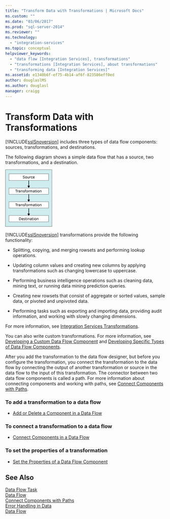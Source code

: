 ```yaml
---
title: "Transform Data with Transformations | Microsoft Docs"
ms.custom: ""
ms.date: "03/06/2017"
ms.prod: "sql-server-2014"
ms.reviewer: ""
ms.technology: 
  - "integration-services"
ms.topic: conceptual
helpviewer_keywords: 
  - "data flow [Integration Services], transformations"
  - "transformations [Integration Services], about transformations"
  - "transforming data [Integration Services]"
ms.assetid: e1340b6f-ef75-4b14-af6f-823586eff0ed
author: douglaslMS
ms.author: douglasl
manager: craigg
---
```

# Transform Data with Transformations
  [!INCLUDE[ssISnoversion](../../../includes/ssisnoversion-md.md)] includes three types of data flow components: sources, transformations, and destinations.  
  
 The following diagram shows a simple data flow that has a source, two transformations, and a destination.  
  
 ![Data flow](../../media/mw-dts-08.gif "Data flow")  
  
 [!INCLUDE[ssISnoversion](../../../includes/ssisnoversion-md.md)] transformations provide the following functionality:  
  
-   Splitting, copying, and merging rowsets and performing lookup operations.  
  
-   Updating column values and creating new columns by applying transformations such as changing lowercase to uppercase.  
  
-   Performing business intelligence operations such as cleaning data, mining text, or running data mining prediction queries.  
  
-   Creating new rowsets that consist of aggregate or sorted values, sample data, or pivoted and unpivoted data.  
  
-   Performing tasks such as exporting and importing data, providing audit information, and working with slowly changing dimensions.  
  
 For more information, see [Integration Services Transformations](integration-services-transformations.md).  
  
 You can also write custom transformations. For more information, see [Developing a Custom Data Flow Component](../../extending-packages-custom-objects/data-flow/developing-a-custom-data-flow-component.md) and [Developing Specific Types of Data Flow Components](../../extending-packages-custom-objects-data-flow-types/developing-specific-types-of-data-flow-components.md).  
  
 After you add the transformation to the data flow designer, but before you configure the transformation, you connect the transformation to the data flow by connecting the output of another transformation or source in the data flow to the input of this transformation. The connector between two data flow components is called a path. For more information about connecting components and working with paths, see [Connect Components with Paths](../../connect-components-with-paths.md).  
  
### To add a transformation to a data flow  
  
-   [Add or Delete a Component in a Data Flow](../add-or-delete-a-component-in-a-data-flow.md)  
  
### To connect a transformation to a data flow  
  
-   [Connect Components in a Data Flow](../connect-components-in-a-data-flow.md)  
  
### To set the properties of a transformation  
  
-   [Set the Properties of a Data Flow Component](../set-the-properties-of-a-data-flow-component.md)  
  
## See Also  
 [Data Flow Task](../../control-flow/data-flow-task.md)   
 [Data Flow](../data-flow.md)   
 [Connect Components with Paths](../../connect-components-with-paths.md)   
 [Error Handling in Data](../error-handling-in-data.md)   
 [Data Flow](../data-flow.md)  
  
  
